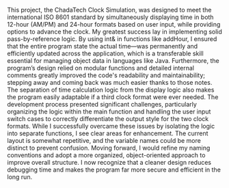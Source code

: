 This project, the ChadaTech Clock Simulation, was designed to meet the international ISO 8601 standard by simultaneously displaying time in both 12-hour (AM/PM) and 24-hour formats based on user input, while providing options to advance the clock. 
My greatest success lay in implementing solid pass-by-reference logic. 
By using int& in functions like addHour, I ensured that the entire program state  the actual time—was permanently and efficiently updated across the application, which is a transferable skill essential for managing object data in languages like Java. 
Furthermore, the program’s design relied on modular functions and detailed internal comments greatly improved the code's readability and maintainability; stepping away and coming back was much easier thanks to those notes. 
The separation of time calculation logic from the display logic also makes the program easily adaptable if a third clock format were ever needed.
The development process presented significant challenges, particularly organizing the logic within the main function and handling the user input switch cases to correctly differentiate the output style for the two clock formats. 
While I successfully overcame these issues by isolating the logic into separate functions, I see clear areas for enhancement. The current layout is somewhat repetitive, and the variable names could be more distinct to prevent confusion. 
Moving forward, I would refine my naming conventions and adopt a more organized, object-oriented approach to improve overall structure. 
I now recognize that a cleaner design reduces debugging time and makes the program far more secure and efficient in the long run.
